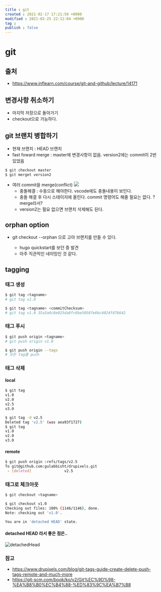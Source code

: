 ```yaml
---
title : git
created : 2021-02-17 17:21:50 +0900
modified : 2021-02-25 22:12:04 +0900
tag : 
publish : false
---
```

# git

## 출처

-   https://www.inflearn.com/course/git-and-github/lecture/14171

## 변경사항 취소하기

-   마지막 저장으로 돌아가기
-   checkout으로 가능하다.

## git 브랜치 병합하기

-   현재 브랜치 : HEAD 브랜치
-   fast foward merge : master에 변경사항이 없음. version2에는 commit이 2번 있었음

```bash
$ git checkout master
$ git merget version2
```

-   여러 commit을 merge(conflict)
    ![](../resources/_gen/images/merge1.png)
    -   충돌해결 : 수동으로 해야한다. vscode에도 충돌내용이 보인다.
    -   충돌 해결 후 다시 스테이지에 올린다. commit 명령어도 해줄 필요는 없다. ? merge라서?
    -   version2는 필요 없으면 브랜치 삭제해도 된다.

## orphan option

- git checkout --orphan <branchname>으로 고아 브랜치를 만들 수 있다.
    - hugo quickstart를 보던 중 발견
    - 아주 직관적인 네이밍인 것 같다.

## tagging
### 태그 생성

```bash
$ git tag <tagname>
# git tag v1.0

$ git tag <tagname> <commitChecksum>
# git tag v1.0 35a3a6c8e025da8fc6be5058fe6bc4024fd76642
```

### 태그 푸시

```bash
$ git push origin <tagname>
# git push origin v1.0

$ git push origin --tags
# 모든 tag를 push
```

### 태그 삭제

#### local

```bash
$ git tag
v1.0
v2.0
v2.5
v3.0

$ git tag -d v2.5
Deleted tag 'v2.5' (was aea93f1727) 
$ git tag
v1.0
v2.0
v3.0
```

#### remote

```bash
$ git push origin :refs/tags/v2.5
To git@github.com:gulabbisht/drupixels.git
 - [deleted]               v2.5
```

### 태그로 체크아웃

```bash
$ git checkout <tagname>

$ git checkout v1.0
Checking out files: 100% (1146/1146), done.
Note: checking out 'v1.0'.

You are in 'detached HEAD' state.
```

#### **detached HEAD** 라서 좋은 점은..

![detachedHead](../resources/_gen/images/tagHead.png)

### 참고

-   https://www.drupixels.com/blog/git-tags-guide-create-delete-push-tags-remote-and-much-more
-   https://git-scm.com/book/ko/v2/Git%EC%9D%98-%EA%B8%B0%EC%B4%88-%ED%83%9C%EA%B7%B8

